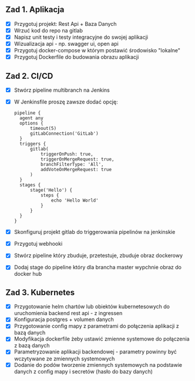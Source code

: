 ## Zad 1. Aplikacja

- [x] Przygotuj projekt: Rest Api + Baza Danych
- [x] Wrzuć kod do repo na gitlab
- [x] Napisz unit testy i testy integracyjne do swojej aplikacji
- [x] Wizualizacja api - np. swagger ui, open api
- [x] Przygotuj docker-compose w którym postawić środowisko "lokalne"
- [x] Przygotuj Dockerfile do budowania obrazu aplikacji

## Zad 2. CI/CD

- [x] Stwórz pipeline multibranch na Jenkins
- [x] W Jenkinsfile proszę zawsze dodać opcję:

  ```jenkinsfile
  pipeline {
    agent any
    options {
        timeout(5)
        gitLabConnection('GitLab')
    }
    triggers {
        gitlab(
            triggerOnPush: true,
            triggerOnMergeRequest: true,
            branchFilterType: 'All',
            addVoteOnMergeRequest: true
        )
    }
    stages {
        stage('Hello') {
            steps {
                echo 'Hello World'
            }
        }
    }
  }
  ```

- [x] Skonfiguruj projekt gitlab do triggerowania pipelinów na jenkinskie
- [x] Przygotuj webhooki
- [x] Stwórz pipeline który zbuduje, przetestuje, zbuduje obraz dockerowy
- [x] Dodaj stage do pipeline który dla brancha master wypchnie obraz do docker hub

## Zad 3. Kubernetes

- [x] Przygotowanie helm chartów lub obiektów kubernetesowych do uruchomienia backend rest api - z ingressen
- [x] Konfiguracja postgres + volumen danych
- [x] Przygotowanie config mapy z parametrami do połączenia aplikacji z bazą danych
- [x] Modyfikacja dockerfile żeby ustawić zmienne systemowe do połączenia z bazą danych
- [x] Parametryzowanie aplikacji backendowej - parametry powinny być wczytywane ze zmiennych systemowych
- [x] Dodanie do podów tworzenie zmiennych systemowych na podstawie danych z config mapy i secretów (hasło do bazy danych)
